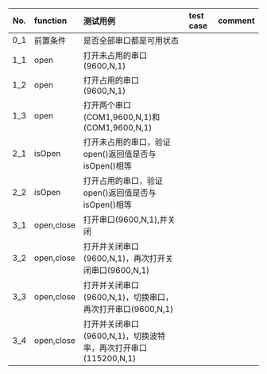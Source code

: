 | No.  | function   | 测试用例                                                     | test case | comment |
| :--: | :--------- | :----------------------------------------------------------- | :-------- | :------ |
| 0_1  | 前置条件   | 是否全部串口都是可用状态                                     |           |         |
| 1_1  | open       | 打开未占用的串口(9600,N,1)                                   |           |         |
| 1_2  | open       | 打开占用的串口(9600,N,1)                                     |           |         |
| 1_3  | open       | 打开两个串口(COM1,9600,N,1)和(COM1,9600,N,1)                 |           |         |
| 2_1  | isOpen     | 打开未占用的串口，验证open()返回值是否与isOpen()相等         |           |         |
| 2_2  | isOpen     | 打开占用的串口，验证open()返回值是否与isOpen()相等           |           |         |
| 3_1  | open,close | 打开串口(9600,N,1),并关闭                                    |           |         |
| 3_2  | open,close | 打开并关闭串口(9600,N,1)，再次打开关闭串口(9600,N,1)         |           |         |
| 3_3  | open,close | 打开并关闭串口(9600,N,1)，切换串口，再次打开串口(9600,N,1)   |           |         |
| 3_4  | open,close | 打开并关闭串口(9600,N,1)，切换波特率，再次打开串口(115200,N,1) |           |         |